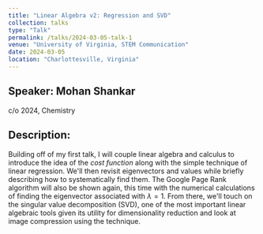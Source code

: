 ```yaml
---
title: "Linear Algebra v2: Regression and SVD"
collection: talks
type: "Talk"
permalink: /talks/2024-03-05-talk-1
venue: "University of Virginia, STEM Communication"
date: 2024-03-05
location: "Charlottesville, Virginia"
---
```


## Speaker: Mohan Shankar
c/o 2024, Chemistry
## Description:
Building off of my first talk, I will couple linear algebra and calculus to introduce the idea of the *cost function* along with the simple technique of linear regression. We'll then revisit eigenvectors and values while briefly describing how to systematically find them. The Google Page Rank algorithm will also be shown again, this time with the numerical calculations of finding the eigenvector associated with $\lambda = 1$. From there, we'll touch on the singular value decomposition (SVD), one of the most important linear algebraic tools given its utility for dimensionality reduction and look at image compression using the technique. 

